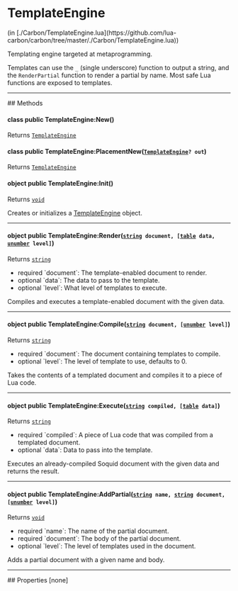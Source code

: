 <h1 class="class-title">TemplateEngine</h1>
<span class="file-link">(in [./Carbon/TemplateEngine.lua](https://github.com/lua-carbon/carbon/tree/master/./Carbon/TemplateEngine.lua))</span><br/>

Templating engine targeted at metaprogramming.

Templates can use the `_` (single underscore) function to output a string, and the <code>RenderPartial</code> function to render a partial by name.
Most safe Lua functions are exposed to templates.


<hr />
## Methods
<h4 class="method-name"><span class="doc-scope doc-class">class</span> <span class="doc-visibility doc-public">public</span> TemplateEngine:New()</h4>
<p class="method-returns bold">Returns <code><a href="Classes/TemplateEngine">TemplateEngine</a></code></p><h4 class="method-name"><span class="doc-scope doc-class">class</span> <span class="doc-visibility doc-public">public</span> TemplateEngine:PlacementNew(<code><a href="Classes/TemplateEngine">TemplateEngine</a>? out</code>)</h4>
<p class="method-returns bold">Returns <code><a href="Classes/TemplateEngine">TemplateEngine</a></code></p>
<h4 class="method-name"><span class="doc-scope doc-object">object</span> <span class="doc-visibility doc-public">public</span> TemplateEngine:Init()</h4>
<p class="method-returns bold">Returns <code><a href="Types#void">void</a></code></p>
<ul class="doc-arg-list">

</ul>

Creates or initializes a <a href="Classes/TemplateEngine">TemplateEngine</a> object.
<hr/>
<h4 class="method-name"><span class="doc-scope doc-object">object</span> <span class="doc-visibility doc-public">public</span> TemplateEngine:Render(<code><a href="Types#string">string</a> document, [<a href="Types#table">table</a> data, <a href="Types#unumber">unumber</a> level]</code>)</h4>
<p class="method-returns bold">Returns <code><a href="Types#string">string</a></code></p>
<ul class="doc-arg-list">
<li><span class="doc-arg-level doc-required">required</span>  `document`: The template-enabled document to render.</li>
<li><span class="doc-arg-level doc-optional">optional</span>  `data`: The data to pass to the template.</li>
<li><span class="doc-arg-level doc-optional">optional</span>  `level`: What level of templates to execute.</li>
</ul>

Compiles and executes a template-enabled document with the given data.
<hr/>
<h4 class="method-name"><span class="doc-scope doc-object">object</span> <span class="doc-visibility doc-public">public</span> TemplateEngine:Compile(<code><a href="Types#string">string</a> document, [<a href="Types#unumber">unumber</a> level]</code>)</h4>
<p class="method-returns bold">Returns <code><a href="Types#string">string</a></code></p>
<ul class="doc-arg-list">
<li><span class="doc-arg-level doc-required">required</span>  `document`: The document containing templates to compile.</li>
<li><span class="doc-arg-level doc-optional">optional</span>  `level`: The level of template to use, defaults to 0.</li>
</ul>

Takes the contents of a templated document and compiles it to a piece of Lua code.
<hr/>
<h4 class="method-name"><span class="doc-scope doc-object">object</span> <span class="doc-visibility doc-public">public</span> TemplateEngine:Execute(<code><a href="Types#string">string</a> compiled, [<a href="Types#table">table</a> data]</code>)</h4>
<p class="method-returns bold">Returns <code><a href="Types#string">string</a></code></p>
<ul class="doc-arg-list">
<li><span class="doc-arg-level doc-required">required</span>  `compiled`: A piece of Lua code that was compiled from a templated document.</li>
<li><span class="doc-arg-level doc-optional">optional</span>  `data`: Data to pass into the template.</li>
</ul>

Executes an already-compiled Soquid document with the given data and returns the result.
<hr/>
<h4 class="method-name"><span class="doc-scope doc-object">object</span> <span class="doc-visibility doc-public">public</span> TemplateEngine:AddPartial(<code><a href="Types#string">string</a> name, <a href="Types#string">string</a> document, [<a href="Types#unumber">unumber</a> level]</code>)</h4>
<p class="method-returns bold">Returns <code><a href="Types#void">void</a></code></p>
<ul class="doc-arg-list">
<li><span class="doc-arg-level doc-required">required</span>  `name`: The name of the partial document.</li>
<li><span class="doc-arg-level doc-required">required</span>  `document`: The body of the partial document.</li>
<li><span class="doc-arg-level doc-optional">optional</span>  `level`: The level of templates used in the document.</li>
</ul>

Adds a partial document with a given name and body.

<hr />
## Properties
[none]